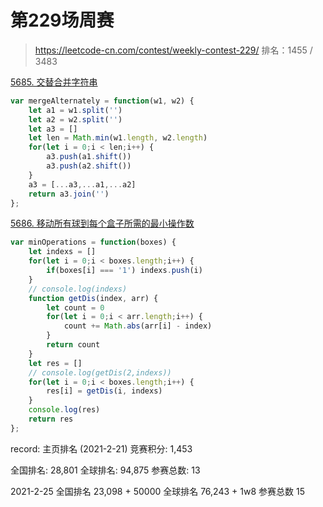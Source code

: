 # 第229场周赛

> https://leetcode-cn.com/contest/weekly-contest-229/
排名：1455 / 3483

[5685. 交替合并字符串](https://leetcode-cn.com/problems/merge-strings-alternately/)
```js
var mergeAlternately = function(w1, w2) {
    let a1 = w1.split('')
    let a2 = w2.split('')
    let a3 = []
    let len = Math.min(w1.length, w2.length)
    for(let i = 0;i < len;i++) {
        a3.push(a1.shift())
        a3.push(a2.shift())
    }
    a3 = [...a3,...a1,...a2]
    return a3.join('')
};
```

[5686. 移动所有球到每个盒子所需的最小操作数](https://leetcode-cn.com/problems/minimum-number-of-operations-to-move-all-balls-to-each-box/)
```js
var minOperations = function(boxes) {
    let indexs = []
    for(let i = 0;i < boxes.length;i++) {
        if(boxes[i] === '1') indexs.push(i)
    }
    // console.log(indexs)
    function getDis(index, arr) {
        let count = 0
        for(let i = 0;i < arr.length;i++) {
            count += Math.abs(arr[i] - index)
        }
        return count
    }
    let res = []
    // console.log(getDis(2,indexs))
    for(let i = 0;i < boxes.length;i++) {
        res[i] = getDis(i, indexs)
    }
    console.log(res)
    return res
};
```




record:
主页排名 (2021-2-21)
竞赛积分: 1,453

全国排名: 28,801 全球排名: 94,875 参赛总数: 13


2021-2-25
全国排名
23,098 + 50000
全球排名
76,243 + 1w8
参赛总数
15